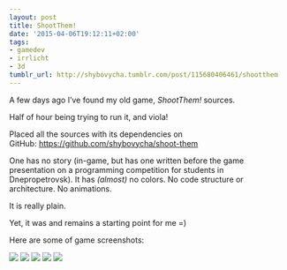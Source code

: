 ```yaml
---
layout: post
title: ShootThem!
date: '2015-04-06T19:12:11+02:00'
tags:
- gamedev
- irrlicht
- 3d
tumblr_url: http://shybovycha.tumblr.com/post/115680406461/shootthem
---
```


A few days ago I’ve found my old game, _ShootThem!_ sources. 

Half of hour being trying to run it, and viola!

Placed all the sources with its dependencies on GitHub: <a href="https://github.com/shybovycha/shoot-them">https://github.com/shybovycha/shoot-them</a>

One has no story (in-game, but has one written before the game presentation on a programming competition for students in Dnepropetrovsk). It has _(almost)_ no colors. No code structure or architecture. No animations. 

It is really plain.

Yet, it was and remains a starting point for me =)

Here are some of game screenshots:

<img src="https://40.media.tumblr.com/95ddd7383427489e1c49686529772b12/tumblr_inline_nmea8sxPPW1qh5oee_540.png" />

<img src="https://40.media.tumblr.com/3c7f02ed76fb4cd8990e92a95d6130bb/tumblr_inline_nmea966kmi1qh5oee_540.png" />

<img src="https://40.media.tumblr.com/008359ef9bdbe0f5bd2c86c943e538d0/tumblr_inline_nmea9pD5Nj1qh5oee_540.png" />

<img src="https://40.media.tumblr.com/bd88e4fa345121c06a850e82a2b4805b/tumblr_inline_nmeaa4oVAD1qh5oee_540.png" />

<img src="https://41.media.tumblr.com/441f9207f3eda4d1454202b15666055d/tumblr_inline_nmeaaiOKq51qh5oee_540.png" />
